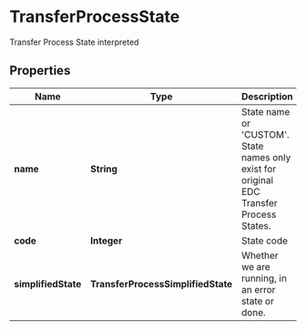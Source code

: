 

# TransferProcessState

Transfer Process State interpreted

## Properties

| Name | Type | Description | Notes |
|------------ | ------------- | ------------- | -------------|
|**name** | **String** | State name or &#39;CUSTOM&#39;. State names only exist for original EDC Transfer Process States. |  |
|**code** | **Integer** | State code |  |
|**simplifiedState** | **TransferProcessSimplifiedState** | Whether we are running, in an error state or done. |  |



